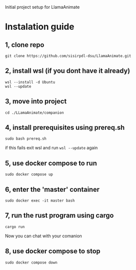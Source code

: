 Initial project setup for LlamaAnimate




# Instalation guide

## 1, clone repo

```git clone https://github.com/sisirpdl-dsu/LlamaAnimate.git```

## 2, install wsl (if you dont have it already)

```
wsl --install -d Ubuntu
wsl --update
```

## 3, move into project

```
cd ./LLamaAnimate/companion
```

## 4, install prerequisites using prereq.sh

```
sudo bash prereq.sh
```

if this fails exit wsl and run ```wsl --update``` again



## 5, use docker compose to run 

```
sudo docker compose up
```


## 6, enter the 'master' container

```
sudo docker exec -it master bash
```

## 7, run the rust program using cargo 

```
cargo run 
```

Now you can chat with your comanion


## 8, use docker compose to stop

```
sudo docker compose down
```
